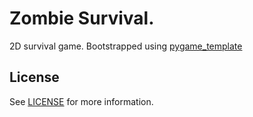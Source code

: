 # Zombie Survival.

2D survival game. Bootstrapped using [pygame_template](https://github.com/alchermd/pygame_template/)


## License

See [LICENSE](./LICENSE) for more information.